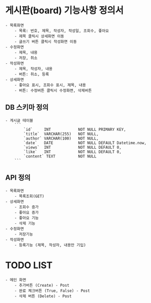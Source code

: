 # 게시판(board) 기능사항 정의서
    - 목록화면
        - 목록: 번호, 제목, 작성자, 작성일, 조회수, 좋아요
        - 제목 클릭시 상세화면 이동
        - 글쓰기 버튼 클릭시 작성화면 이동
    - 수정화면
        - 제목, 내용
        - 저장, 취소
    - 작성화면
        - 제목, 작성자, 내용
        - 버튼: 취소, 등록
    - 상세화면
        - 좋아요 표시, 조회수 표시, 제목, 내용
        - 버튼: 수정버튼 클릭시 수정화면, 삭제버튼

## DB 스키마 정의
    - 게시글 테이블
        ```
            `id`     INT            NOT NULL PRIMARY KEY,
            `title`  VARCHAR(255)   NOT NULL,
            `author` VARCHAR(100)   NOT NULL,
            `date`   DATE           NOT NULL DEFAULT Datetime.now,
            `views`  INT            NOT NULL DEFAULT 0,
            `like`   INT            NOT NULL DEFAULT 0,
            `content` TEXT          NOT NULL
        ```

## API 정의
    - 목록화면
        - 목록조회(GET)
    - 상세화면
        - 조회수 증가
        - 좋아요 증가
        - 좋아요 기능
        - 삭제 기능
    - 수정화면
        - 저장기능
    - 작성화면
        - 등록기능 (제목, 작성자, 내용만 기입)

# TODO LIST
    - 메인 화면
        - 추가버튼 (Create) - Post
        - 완료 체크버튼 (True, False) - Post
        - 삭제 버튼 (Delete) - Post
    